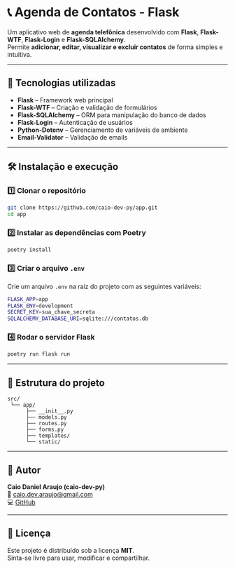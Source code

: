 # 📞 Agenda de Contatos - Flask

Um aplicativo web de **agenda telefônica** desenvolvido com **Flask**, **Flask-WTF**, **Flask-Login** e **Flask-SQLAlchemy**.  
Permite **adicionar, editar, visualizar e excluir contatos** de forma simples e intuitiva.

---

## 🚀 Tecnologias utilizadas

- **Flask** – Framework web principal  
- **Flask-WTF** – Criação e validação de formulários  
- **Flask-SQLAlchemy** – ORM para manipulação do banco de dados  
- **Flask-Login** – Autenticação de usuários  
- **Python-Dotenv** – Gerenciamento de variáveis de ambiente  
- **Email-Validator** – Validação de emails

---

## 🛠️ Instalação e execução

### 1️⃣ Clonar o repositório
```bash
git clone https://github.com/caio-dev-py/app.git
cd app
```

### 2️⃣ Instalar as dependências com Poetry
```bash
poetry install
```

### 3️⃣ Criar o arquivo `.env`
Crie um arquivo `.env` na raiz do projeto com as seguintes variáveis:

```bash
FLASK_APP=app
FLASK_ENV=development
SECRET_KEY=sua_chave_secreta
SQLALCHEMY_DATABASE_URI=sqlite:///contatos.db
```

### 4️⃣ Rodar o servidor Flask
```bash
poetry run flask run
```

---

## 🧱 Estrutura do projeto

```
src/
 └── app/
      ├── __init__.py
      ├── models.py
      ├── routes.py
      ├── forms.py
      ├── templates/
      └── static/
```

---

## 👤 Autor

**Caio Daniel Araujo (caio-dev-py)**  
📧 [caio.dev.araujo@gmail.com](mailto:caio.dev.araujo@gmail.com)  
💻 [GitHub](https://github.com/caio-dev-py)

---

## 📝 Licença

Este projeto é distribuído sob a licença **MIT**.  
Sinta-se livre para usar, modificar e compartilhar.
